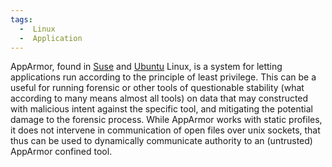 ```yaml
---
tags:
  -  Linux
  -  Application 
---
```

AppArmor, found in [Suse](suse.md) and
[Ubuntu](ubuntu.md) Linux, is a system for letting applications
run according to the principle of least privilege. This can be a useful
for running forensic or other tools of questionable stability (what
according to many means almost all tools) on data that may constructed
with malicious intent against the specific tool, and mitigating the
potential damage to the forensic process. While AppArmor works with
static profiles, it does not intervene in communication of open files
over unix sockets, that thus can be used to dynamically communicate
authority to an (untrusted) AppArmor confined tool.